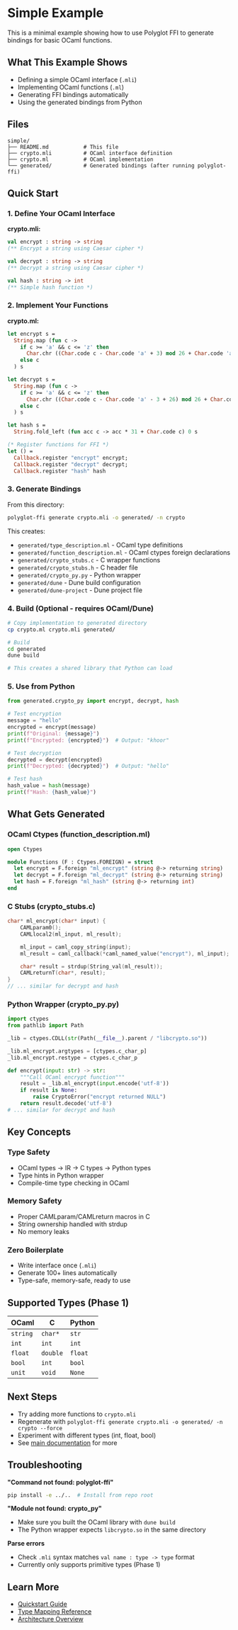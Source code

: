 # Simple Example

This is a minimal example showing how to use Polyglot FFI to generate bindings for basic OCaml functions.

## What This Example Shows

- Defining a simple OCaml interface (`.mli`)
- Implementing OCaml functions (`.ml`)
- Generating FFI bindings automatically
- Using the generated bindings from Python

## Files

```
simple/
├── README.md           # This file
├── crypto.mli          # OCaml interface definition
├── crypto.ml           # OCaml implementation
└── generated/          # Generated bindings (after running polyglot-ffi)
```

## Quick Start

### 1. Define Your OCaml Interface

**crypto.mli:**
```ocaml
val encrypt : string -> string
(** Encrypt a string using Caesar cipher *)

val decrypt : string -> string
(** Decrypt a string using Caesar cipher *)

val hash : string -> int
(** Simple hash function *)
```

### 2. Implement Your Functions

**crypto.ml:**
```ocaml
let encrypt s =
  String.map (fun c ->
    if c >= 'a' && c <= 'z' then
      Char.chr ((Char.code c - Char.code 'a' + 3) mod 26 + Char.code 'a')
    else c
  ) s

let decrypt s =
  String.map (fun c ->
    if c >= 'a' && c <= 'z' then
      Char.chr ((Char.code c - Char.code 'a' - 3 + 26) mod 26 + Char.code 'a')
    else c
  ) s

let hash s =
  String.fold_left (fun acc c -> acc * 31 + Char.code c) 0 s

(* Register functions for FFI *)
let () =
  Callback.register "encrypt" encrypt;
  Callback.register "decrypt" decrypt;
  Callback.register "hash" hash
```

### 3. Generate Bindings

From this directory:

```bash
polyglot-ffi generate crypto.mli -o generated/ -n crypto
```

This creates:
- `generated/type_description.ml` - OCaml type definitions
- `generated/function_description.ml` - OCaml ctypes foreign declarations
- `generated/crypto_stubs.c` - C wrapper functions
- `generated/crypto_stubs.h` - C header file
- `generated/crypto_py.py` - Python wrapper
- `generated/dune` - Dune build configuration
- `generated/dune-project` - Dune project file

### 4. Build (Optional - requires OCaml/Dune)

```bash
# Copy implementation to generated directory
cp crypto.ml crypto.mli generated/

# Build
cd generated
dune build

# This creates a shared library that Python can load
```

### 5. Use from Python

```python
from generated.crypto_py import encrypt, decrypt, hash

# Test encryption
message = "hello"
encrypted = encrypt(message)
print(f"Original: {message}")
print(f"Encrypted: {encrypted}")  # Output: "khoor"

# Test decryption
decrypted = decrypt(encrypted)
print(f"Decrypted: {decrypted}")  # Output: "hello"

# Test hash
hash_value = hash(message)
print(f"Hash: {hash_value}")
```

## What Gets Generated

### OCaml Ctypes (function_description.ml)

```ocaml
open Ctypes

module Functions (F : Ctypes.FOREIGN) = struct
  let encrypt = F.foreign "ml_encrypt" (string @-> returning string)
  let decrypt = F.foreign "ml_decrypt" (string @-> returning string)
  let hash = F.foreign "ml_hash" (string @-> returning int)
end
```

### C Stubs (crypto_stubs.c)

```c
char* ml_encrypt(char* input) {
    CAMLparam0();
    CAMLlocal2(ml_input, ml_result);

    ml_input = caml_copy_string(input);
    ml_result = caml_callback(*caml_named_value("encrypt"), ml_input);

    char* result = strdup(String_val(ml_result));
    CAMLreturnT(char*, result);
}
// ... similar for decrypt and hash
```

### Python Wrapper (crypto_py.py)

```python
import ctypes
from pathlib import Path

_lib = ctypes.CDLL(str(Path(__file__).parent / "libcrypto.so"))

_lib.ml_encrypt.argtypes = [ctypes.c_char_p]
_lib.ml_encrypt.restype = ctypes.c_char_p

def encrypt(input: str) -> str:
    """Call OCaml encrypt function"""
    result = _lib.ml_encrypt(input.encode('utf-8'))
    if result is None:
        raise CryptoError("encrypt returned NULL")
    return result.decode('utf-8')
# ... similar for decrypt and hash
```

## Key Concepts

### Type Safety
- OCaml types → IR → C types → Python types
- Type hints in Python wrapper
- Compile-time type checking in OCaml

### Memory Safety
- Proper CAMLparam/CAMLreturn macros in C
- String ownership handled with strdup
- No memory leaks

### Zero Boilerplate
- Write interface once (`.mli`)
- Generate 100+ lines automatically
- Type-safe, memory-safe, ready to use

## Supported Types (Phase 1)

| OCaml | C | Python |
|-------|---|--------|
| `string` | `char*` | `str` |
| `int` | `int` | `int` |
| `float` | `double` | `float` |
| `bool` | `int` | `bool` |
| `unit` | `void` | `None` |

## Next Steps

- Try adding more functions to `crypto.mli`
- Regenerate with `polyglot-ffi generate crypto.mli -o generated/ -n crypto --force`
- Experiment with different types (int, float, bool)
- See [main documentation](../../docs/index.md) for more

## Troubleshooting

**"Command not found: polyglot-ffi"**
```bash
pip install -e ../..  # Install from repo root
```

**"Module not found: crypto_py"**
- Make sure you built the OCaml library with `dune build`
- The Python wrapper expects `libcrypto.so` in the same directory

**Parse errors**
- Check `.mli` syntax matches `val name : type -> type` format
- Currently only supports primitive types (Phase 1)

## Learn More

- [Quickstart Guide](../../docs/quickstart.md)
- [Type Mapping Reference](../../docs/type-mapping.md)
- [Architecture Overview](../../docs/architecture.md)

